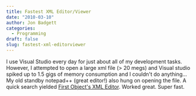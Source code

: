 ```yaml
---
title: Fastest XML Editor/Viewer
date: "2010-03-10"
author: Jon Badgett
categories:
  - Programming
draft: false
slug: fastest-xml-editorviewer
---
```


I use Visual Studio every day for just about all of my development tasks.
However, I attempted to open a large xml file (> 20 megs) and Visual studio
spiked up to 1.5 gigs of memory consumption and I couldn't do anything... My old
standby notepad++ (great editor!) also hung on opening the file. A quick search
yielded <a href="http://www.firstobject.com/dn_editor.htm">First Object's XML
Editor</a>. Worked great. Super fast.

